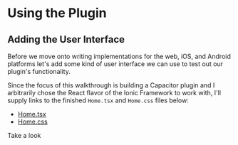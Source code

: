 # Using the Plugin

## Adding the User Interface

Before we move onto writing implementations for the web, iOS, and Android platforms let's add some kind of user interface we can use to test out our plugin's functionality.

Since the focus of this walkthrough is building a Capacitor plugin and I arbitrarily chose the React flavor of the Ionic Framework to work with, I'll supply links to the finished `Home.tsx` and `Home.css` files below:

- [Home.tsx](src/pages/Home.tsx)
- [Home.css](src/pages/Home.css)

Take a look
